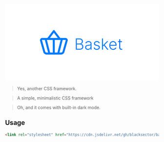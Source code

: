 <p align="center"><img src="docs/imgs/logo-hero.png" style="color: pink;" /></p>

> Yes, another CSS framework.

> A simple, minimalistic CSS framework

> Oh, and it comes with built-in dark mode.

## Usage

```html
<link rel="stylesheet" href="https://cdn.jsdelivr.net/gh/blacksector/basket@latest/dist/basket.min.css">
```